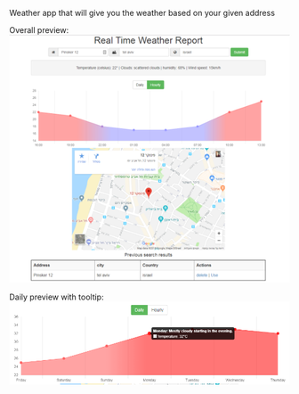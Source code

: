 Weather app that will give you the weather based on your given address

Overall preview:
![App preview](public/resources/images/weathermap.png)

Daily preview with tooltip:
![App preview daily](public/resources/images/weather_daily.png)
